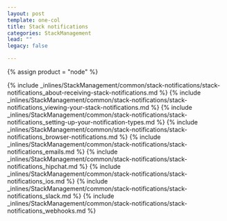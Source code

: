 ```yaml
---
layout: post
template: one-col
title: Stack notifications
categories: StackManagement
lead: ""
legacy: false

---
```

{% assign product = "node" %}

{% include _inlines/StackManagement/common/stack-notifications/stack-notifications_about-receiving-stack-notifications.md %}
{% include _inlines/StackManagement/common/stack-notifications/stack-notifications_viewing-your-stack-notifications.md %}
{% include _inlines/StackManagement/common/stack-notifications/stack-notifications_setting-up-your-notification-types.md %}
{% include _inlines/StackManagement/common/stack-notifications/stack-notifications_browser-notifications.md %}
{% include _inlines/StackManagement/common/stack-notifications/stack-notifications_emails.md %}
{% include _inlines/StackManagement/common/stack-notifications/stack-notifications_hipchat.md %}
{% include _inlines/StackManagement/common/stack-notifications/stack-notifications_ios.md %}
{% include _inlines/StackManagement/common/stack-notifications/stack-notifications_slack.md %}
{% include _inlines/StackManagement/common/stack-notifications/stack-notifications_webhooks.md %}
